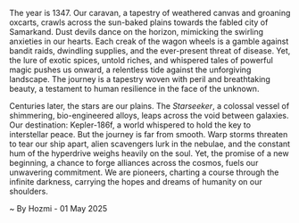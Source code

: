 
The year is 1347.  Our caravan, a tapestry of weathered canvas and groaning oxcarts, crawls across the sun-baked plains towards the fabled city of Samarkand.  Dust devils dance on the horizon, mimicking the swirling anxieties in our hearts.  Each creak of the wagon wheels is a gamble against bandit raids, dwindling supplies, and the ever-present threat of disease.  Yet, the lure of exotic spices, untold riches, and whispered tales of powerful magic pushes us onward, a relentless tide against the unforgiving landscape.  The journey is a tapestry woven with peril and breathtaking beauty, a testament to human resilience in the face of the unknown.

Centuries later, the stars are our plains.  The *Starseeker*, a colossal vessel of shimmering, bio-engineered alloys, leaps across the void between galaxies.  Our destination: Kepler-186f, a world whispered to hold the key to interstellar peace.  But the journey is far from smooth.  Warp storms threaten to tear our ship apart, alien scavengers lurk in the nebulae, and the constant hum of the hyperdrive weighs heavily on the soul.  Yet, the promise of a new beginning, a chance to forge alliances across the cosmos, fuels our unwavering commitment.  We are pioneers, charting a course through the infinite darkness, carrying the hopes and dreams of humanity on our shoulders.

~ By Hozmi - 01 May 2025
